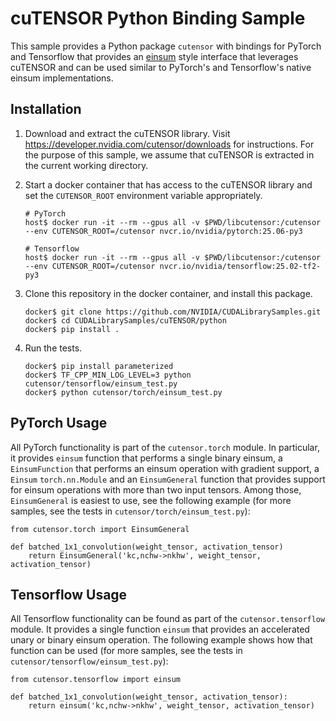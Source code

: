 # cuTENSOR Python Binding Sample

This sample provides a Python package `cutensor` with bindings for PyTorch and Tensorflow that provides an [einsum](https://numpy.org/doc/stable/reference/generated/numpy.einsum.html) style interface that leverages cuTENSOR and can be used similar to PyTorch's and Tensorflow's native einsum implementations.


## Installation

1. Download and extract the cuTENSOR library. Visit https://developer.nvidia.com/cutensor/downloads for instructions. For the purpose of this sample, we assume that cuTENSOR is extracted in the current working directory.
2. Start a docker container that has access to the cuTENSOR library and set the `CUTENSOR_ROOT` environment variable appropriately.
   
   ```
   # PyTorch
   host$ docker run -it --rm --gpus all -v $PWD/libcutensor:/cutensor --env CUTENSOR_ROOT=/cutensor nvcr.io/nvidia/pytorch:25.06-py3

   # Tensorflow
   host$ docker run -it --rm --gpus all -v $PWD/libcutensor:/cutensor --env CUTENSOR_ROOT=/cutensor nvcr.io/nvidia/tensorflow:25.02-tf2-py3
   ```
3. Clone this repository in the docker container, and install this package.

   ```
   docker$ git clone https://github.com/NVIDIA/CUDALibrarySamples.git
   docker$ cd CUDALibrarySamples/cuTENSOR/python
   docker$ pip install .
   ```
4. Run the tests.
   ```
   docker$ pip install parameterized
   docker$ TF_CPP_MIN_LOG_LEVEL=3 python cutensor/tensorflow/einsum_test.py
   docker$ python cutensor/torch/einsum_test.py
   ```


## PyTorch Usage

All PyTorch functionality is part of the `cutensor.torch` module.
In particular, it provides `einsum` function that performs a single binary einsum, a `EinsumFunction` that performs an einsum operation with gradient support, a `Einsum` `torch.nn.Module` and an `EinsumGeneral` function that provides support for einsum operations with more than two input tensors.
Among those, `EinsumGeneral` is easiest to use, see the following example (for more samples, see the tests in `cutensor/torch/einsum_test.py`):

    from cutensor.torch import EinsumGeneral

    def batched_1x1_convolution(weight_tensor, activation_tensor)
        return EinsumGeneral('kc,nchw->nkhw', weight_tensor, activation_tensor)


## Tensorflow Usage

All Tensorflow functionality can be found as part of the `cutensor.tensorflow` module.
It provides a single function `einsum` that provides an accelerated unary or binary einsum operation.
The following example shows how that function can be used (for more samples, see the tests in `cutensor/tensorflow/einsum_test.py`):

    from cutensor.tensorflow import einsum
    
    def batched_1x1_convolution(weight_tensor, activation_tensor):
        return einsum('kc,nchw->nkhw', weight_tensor, activation_tensor)
    
